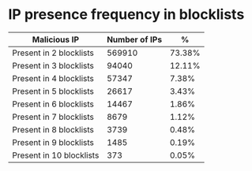 # IP presence frequency in blocklists
| Malicious IP | Number of IPs | % |
|----|----|----|
| Present in 2 blocklists | 569910 | 73.38% |
| Present in 3 blocklists | 94040 | 12.11% |
| Present in 4 blocklists | 57347 | 7.38% |
| Present in 5 blocklists | 26617 | 3.43% |
| Present in 6 blocklists | 14467 | 1.86% |
| Present in 7 blocklists | 8679 | 1.12% |
| Present in 8 blocklists | 3739 | 0.48% |
| Present in 9 blocklists | 1485 | 0.19% |
| Present in 10 blocklists | 373 | 0.05% |
